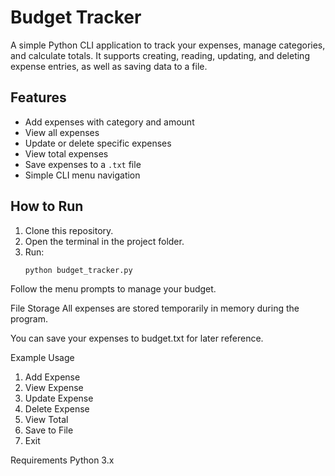 # Budget Tracker

A simple Python CLI application to track your expenses, manage categories, and calculate totals. It supports creating, reading, updating, and deleting expense entries, as well as saving data to a file.

## Features
- Add expenses with category and amount
- View all expenses
- Update or delete specific expenses
- View total expenses
- Save expenses to a `.txt` file
- Simple CLI menu navigation

## How to Run
1. Clone this repository.
2. Open the terminal in the project folder.
3. Run:
   ```bash
   python budget_tracker.py
Follow the menu prompts to manage your budget.

File Storage
All expenses are stored temporarily in memory during the program.

You can save your expenses to budget.txt for later reference.

Example Usage
1. Add Expense
2. View Expense
3. Update Expense
4. Delete Expense
5. View Total
6. Save to File
7. Exit
   
Requirements
Python 3.x

